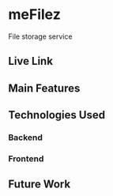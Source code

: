 # meFilez

File storage service

## Live Link

## Main Features

## Technologies Used

### Backend

### Frontend

## Future Work
